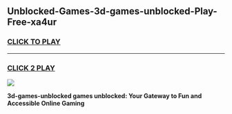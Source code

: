 
## Unblocked-Games-3d-games-unblocked-Play-Free-xa4ur
<h3>
<a href="https://premium76.site?title=3d-games-unblocked&ref=18A1">CLICK TO PLAY</a></h3>
<hr>

<h3>
<a href="https://premium76.site?title=3d-games-unblocked&ref=18A1">CLICK 2 PLAY</a>
  
</h3>

<a href="https://premium76.site?title=3d-games-unblocked&ref=18A1"><img src="https://clearcache.store/games.png"></a>


**3d-games-unblocked games unblocked: Your Gateway to Fun and Accessible Online Gaming**
